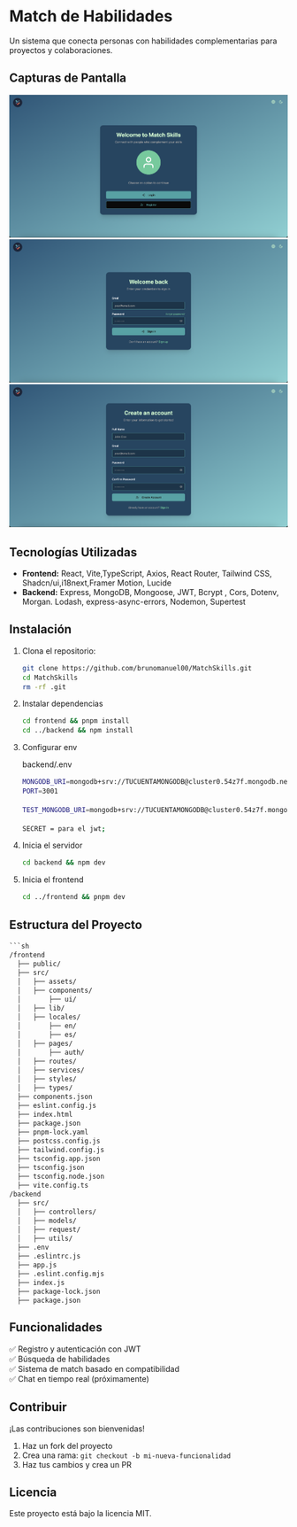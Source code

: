# Match de Habilidades

Un sistema que conecta personas con habilidades complementarias para proyectos y colaboraciones.

## Capturas de Pantalla
![Vista Principal](./screenshots/principal.png)
![Login](./screenshots/login.png)
![Registro](./screenshots/register.png)

## Tecnologías Utilizadas
- **Frontend:** React, Vite,TypeScript, Axios, React Router, Tailwind CSS, Shadcn/ui,i18next,Framer Motion, Lucide
- **Backend:** Express, MongoDB, Mongoose, JWT, Bcrypt , Cors, Dotenv, Morgan. Lodash, express-async-errors, Nodemon, Supertest

## Instalación
1. Clona el repositorio:
   ```sh
   git clone https://github.com/brunomanuel00/MatchSkills.git
   cd MatchSkills
   rm -rf .git

2. Instalar dependencias
   ```sh
   cd frontend && pnpm install
   cd ../backend && npm install

3. Configurar env

   backend/.env
   ```sh
   MONGODB_URI=mongodb+srv://TUCUENTAMONGODB@cluster0.54z7f.mongodb.net/NombreRegistro?retryWrites=true&w=majority&appName=Cluster0
   PORT=3001

   TEST_MONGODB_URI=mongodb+srv://TUCUENTAMONGODB@cluster0.54z7f.mongodb.net/TestNombreRegistro?retryWrites=true&w=majority

   SECRET = para el jwt;

4. Inicia el servidor
   ```sh
   cd backend && npm dev

5. Inicia el frontend
   ```sh
   cd ../frontend && pnpm dev

## Estructura del Proyecto
    ```sh
    /frontend
      ├── public/
      ├── src/
      │   ├── assets/
      │   ├── components/
      │       ├── ui/
      │   ├── lib/
      │   ├── locales/
      │       ├── en/
      │       ├── es/
      │   ├── pages/
      │       ├── auth/
      │   ├── routes/
      │   ├── services/
      │   ├── styles/
      │   ├── types/
      ├── components.json
      ├── eslint.config.js
      ├── index.html
      ├── package.json
      ├── pnpm-lock.yaml
      ├── postcss.config.js
      ├── tailwind.config.js
      ├── tsconfig.app.json
      ├── tsconfig.json
      ├── tsconfig.node.json
      ├── vite.config.ts
    /backend
      ├── src/
      │   ├── controllers/
      │   ├── models/
      │   ├── request/
      │   ├── utils/
      ├── .env
      ├── .eslintrc.js
      ├── app.js
      ├── .eslint.config.mjs
      ├── index.js
      ├── package-lock.json
      ├── package.json

## Funcionalidades
✅ Registro y autenticación con JWT  
✅ Búsqueda de habilidades  
✅ Sistema de match basado en compatibilidad  
✅ Chat en tiempo real (próximamente)

## Contribuir
¡Las contribuciones son bienvenidas!  
1. Haz un fork del proyecto  
2. Crea una rama: `git checkout -b mi-nueva-funcionalidad`  
3. Haz tus cambios y crea un PR  

## Licencia
Este proyecto está bajo la licencia MIT.